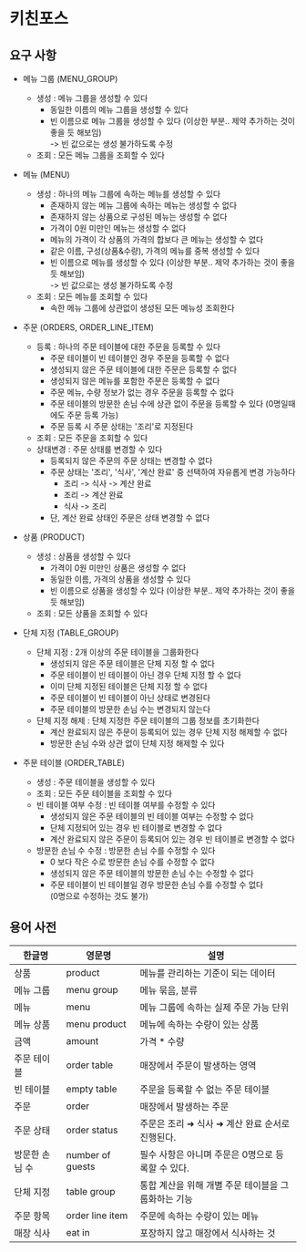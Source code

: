 # 키친포스

## 요구 사항

- 메뉴 그룹 (MENU_GROUP)
  - 생성 : 메뉴 그룹을 생성할 수 있다
    + 동일한 이름의 메뉴 그룹을 생성할 수 있다
    + 빈 이름으로 메뉴 그룹을 생성할 수 있다 (이상한 부분.. 제약 추가하는 것이 좋을 듯 해보임)
      <br>-> 빈 값으로는 생성 불가하도록 수정
  - 조회 : 모든 메뉴 그룹을 조회할 수 있다


- 메뉴 (MENU)
  - 생성 : 하나의 메뉴 그룹에 속하는 메뉴를 생성할 수 있다
    + 존재하지 않는 메뉴 그룹에 속하는 메뉴는 생성할 수 없다
    + 존재하지 않는 상품으로 구성된 메뉴는 생성할 수 없다
    + 가격이 0원 미만인 메뉴는 생성할 수 없다
    + 메뉴의 가격이 각 상품의 가격의 합보다 큰 메뉴는 생성할 수 없다
    + 같은 이름, 구성(상품&수량), 가격의 메뉴를 중복 생성할 수 있다
    + 빈 이름으로 메뉴를 생성할 수 있다 (이상한 부분.. 제약 추가하는 것이 좋을 듯 해보임)
      <br>-> 빈 값으로는 생성 불가하도록 수정
  - 조회 : 모든 메뉴를 조회할 수 있다
    + 속한 메뉴 그룹에 상관없이 생성된 모든 메뉴성 조회한다


- 주문 (ORDERS, ORDER_LINE_ITEM)
  - 등록 : 하나의 주문 테이블에 대한 주문을 등록할 수 있다
    + 주문 테이블이 빈 테이블인 경우 주문을 등록할 수 없다
    + 생성되지 않은 주문 테이블에 대한 주문은 등록할 수 없다
    + 생성되지 않은 메뉴를 포함한 주문은 등록할 수 없다
    + 주문 메뉴, 수량 정보가 없는 경우 주문을 등록할 수 없다
    + 주문 테이블의 방문한 손님 수에 상관 없이 주문을 등록할 수 있다 (0명일때에도 주문 등록 가능)
    + 주문 등록 시 주문 상태는 '조리'로 지정된다
  - 조회 : 모든 주문을 조회할 수 있다
  - 상태변경 : 주문 상태를 변경할 수 있다
    + 등록되지 않은 주문의 주문 상태는 변경할 수 없다
    + 주문 상태는 '조리', '식사', '계산 완료' 중 선택하여 자유롭게 변경 가능하다
      * 조리 -> 식사 -> 계산 완료
      * 조리 -> 계산 완료
      * 식사 -> 조리
    + 단, 계산 완료 상태인 주문은 상태 변경할 수 없다


- 상품 (PRODUCT)
  - 생성 : 상품을 생성할 수 있다
    + 가격이 0원 미만인 상품은 생성할 수 없다
    + 동일한 이름, 가격의 상품을 생성할 수 있다
    + 빈 이름으로 상품을 생성할 수 있다 (이상한 부분.. 제약 추가하는 것이 좋을 듯 해보임)
  - 조회 : 모든 상품을 조회할 수 있다


- 단체 지정 (TABLE_GROUP)
  - 단체 지정 : 2개 이상의 주문 테이블을 그룹화한다
    + 생성되지 않은 주문 테이블은 단체 지정 할 수 없다
    + 주문 테이블이 빈 테이블이 아닌 경우 단체 지정 할 수 없다
    + 이미 단체 지정된 테이블은 단체 지정 할 수 없다
    + 주문 테이블이 빈 테이블이 아닌 상태로 변경된다
    + 주문 테이블의 방문한 손님 수는 변경되지 않는다
  - 단체 지정 해제 : 단체 지정한 주문 테이블의 그룹 정보를 초기화한다
    + 계산 완료되지 않은 주문이 등록되어 있는 경우 단체 지정 해제할 수 없다
    + 방문한 손님 수와 상관 없이 단체 지정 해제할 수 있다


- 주문 테이블 (ORDER_TABLE)
  - 생성 : 주문 테이블을 생성할 수 있다
  - 조회 : 모든 주문 테이블을 조회할 수 있다
  - 빈 테이블 여부 수정 : 빈 테이블 여부를 수정할 수 있다
    + 생성되지 않은 주문 테이블의 빈 테이블 여부는 수정할 수 없다
    + 단체 지정되어 있는 경우 빈 테이블로 변경할 수 없다
    + 계산 완료되지 않은 주문이 등록되어 있는 경우 빈 테이블로 변경할 수 없다
  - 방문한 손님 수 수정 : 방문한 손님 수를 수정할 수 있다
    + 0 보다 작은 수로 방문한 손님 수를 수정할 수 없다
    + 생성되지 않은 주문 테이블의 방문한 손님 수는 수정할 수 없다
    + 주문 테이블이 빈 테이블일 경우 방문한 손님 수를 수정할 수 없다
      <br>(0명으로 수정하는 것도 불가)


## 용어 사전

| 한글명 | 영문명 | 설명 |
| --- | --- | --- |
| 상품 | product | 메뉴를 관리하는 기준이 되는 데이터 |
| 메뉴 그룹 | menu group | 메뉴 묶음, 분류 |
| 메뉴 | menu | 메뉴 그룹에 속하는 실제 주문 가능 단위 |
| 메뉴 상품 | menu product | 메뉴에 속하는 수량이 있는 상품 |
| 금액 | amount | 가격 * 수량 |
| 주문 테이블 | order table | 매장에서 주문이 발생하는 영역 |
| 빈 테이블 | empty table | 주문을 등록할 수 없는 주문 테이블 |
| 주문 | order | 매장에서 발생하는 주문 |
| 주문 상태 | order status | 주문은 조리 ➜ 식사 ➜ 계산 완료 순서로 진행된다. |
| 방문한 손님 수 | number of guests | 필수 사항은 아니며 주문은 0명으로 등록할 수 있다. |
| 단체 지정 | table group | 통합 계산을 위해 개별 주문 테이블을 그룹화하는 기능 |
| 주문 항목 | order line item | 주문에 속하는 수량이 있는 메뉴 |
| 매장 식사 | eat in | 포장하지 않고 매장에서 식사하는 것 |

